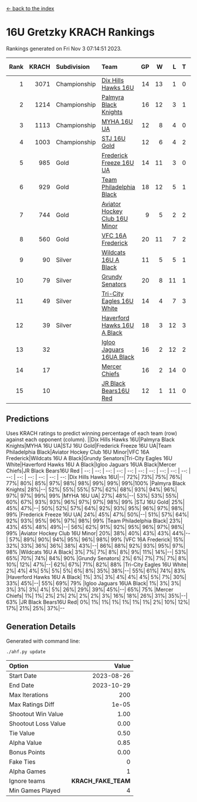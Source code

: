 [<- back to the index](readme.md)
# 16U Gretzky KRACH Rankings
Rankings generated on Fri Nov  3 07:14:51 2023.

Rank|KRACH|Subdivision|Team|GP|W|L|T|OTW|OTL|SoS|Exp Wins|Win Diff
---:|---:|:---|:---|---:|---:|---:|---:|---:|---:|---:|---:|---:
1|3071|Championship|[Dix Hills Hawks 16U](https://gamesheetstats.com/seasons/3659/teams/140688/schedule)|14|13|1|0|1|0|298|13.8|-0.0
2|1214|Championship|[Palmyra Black Knights](https://gamesheetstats.com/seasons/3659/teams/140696/schedule)|16|12|3|1|2|0|446|13.3|-0.0
3|1113|Championship|[MYHA 16U UA](https://gamesheetstats.com/seasons/3659/teams/140695/schedule)|12|8|4|0|2|1|742|8.8|-0.0
4|1003|Championship|[STJ 16U Gold](https://gamesheetstats.com/seasons/3659/teams/140697/schedule)|12|6|4|2|1|0|896|7.8|-0.0
5|985|Gold|[Frederick Freeze 16U UA](https://gamesheetstats.com/seasons/3659/teams/140689/schedule)|14|11|3|0|0|0|376|11.9|0.0
6|929|Gold|[Team Philadelphia Black](https://gamesheetstats.com/seasons/3659/teams/140698/schedule)|18|12|5|1|1|1|634|13.3|-0.0
7|744|Gold|[Aviator Hockey Club 16U Minor](https://gamesheetstats.com/seasons/3659/teams/140687/schedule)|9|5|2|2|2|1|526|6.8|-0.0
8|560|Gold|[VFC 16A Frederick](https://gamesheetstats.com/seasons/3659/teams/140700/schedule)|20|11|7|2|0|2|769|12.8|-0.0
9|90|Silver|[Wildcats 16U A Black](https://gamesheetstats.com/seasons/3659/teams/140725/schedule)|11|5|5|1|0|0|538|6.4|0.0
10|79|Silver|[Grundy Senators](https://gamesheetstats.com/seasons/3659/teams/140690/schedule)|20|8|11|1|0|0|414|9.4|0.0
11|49|Silver|[Tri-City Eagles 16U White](https://gamesheetstats.com/seasons/3659/teams/140699/schedule)|14|4|7|3|0|1|228|6.4|0.0
12|39|Silver|[Haverford Hawks 16U A Black](https://gamesheetstats.com/seasons/3659/teams/140691/schedule)|18|3|12|3|0|1|567|5.4|0.0
13|32||[Igloo Jaguars 16UA Black](https://gamesheetstats.com/seasons/3659/teams/140692/schedule)|16|2|12|2|0|2|908|3.9|0.0
14|17||[Mercer Chiefs](https://gamesheetstats.com/seasons/3659/teams/140694/schedule)|16|2|14|0|0|0|1093|2.9|0.0
15|10||[JR Black Bears16U Red](https://gamesheetstats.com/seasons/3659/teams/140693/schedule)|12|1|11|0|0|0|327|1.9|0.0

## Predictions
Uses KRACH ratings to predict winning percentage of each team (row) against each opponent (column).
||Dix Hills Hawks 16U|Palmyra Black Knights|MYHA 16U UA|STJ 16U Gold|Frederick Freeze 16U UA|Team Philadelphia Black|Aviator Hockey Club 16U Minor|VFC 16A Frederick|Wildcats 16U A Black|Grundy Senators|Tri-City Eagles 16U White|Haverford Hawks 16U A Black|Igloo Jaguars 16UA Black|Mercer Chiefs|JR Black Bears16U Red
| --: | --: | --: | --: | --: | --: | --: | --: | --: | --: | --: | --: | --: | --: | --: | --: 
|Dix Hills Hawks 16U|--| 72%| 73%| 75%| 76%| 77%| 80%| 85%| 97%| 98%| 98%| 99%| 99%| 99%|100%
|Palmyra Black Knights| 28%|--| 52%| 55%| 55%| 57%| 62%| 68%| 93%| 94%| 96%| 97%| 97%| 99%| 99%
|MYHA 16U UA| 27%| 48%|--| 53%| 53%| 55%| 60%| 67%| 93%| 93%| 96%| 97%| 97%| 98%| 99%
|STJ 16U Gold| 25%| 45%| 47%|--| 50%| 52%| 57%| 64%| 92%| 93%| 95%| 96%| 97%| 98%| 99%
|Frederick Freeze 16U UA| 24%| 45%| 47%| 50%|--| 51%| 57%| 64%| 92%| 93%| 95%| 96%| 97%| 98%| 99%
|Team Philadelphia Black| 23%| 43%| 45%| 48%| 49%|--| 56%| 62%| 91%| 92%| 95%| 96%| 97%| 98%| 99%
|Aviator Hockey Club 16U Minor| 20%| 38%| 40%| 43%| 43%| 44%|--| 57%| 89%| 90%| 94%| 95%| 96%| 98%| 99%
|VFC 16A Frederick| 15%| 32%| 33%| 36%| 36%| 38%| 43%|--| 86%| 88%| 92%| 93%| 95%| 97%| 98%
|Wildcats 16U A Black|  3%|  7%|  7%|  8%|  8%|  9%| 11%| 14%|--| 53%| 65%| 70%| 74%| 84%| 90%
|Grundy Senators|  2%|  6%|  7%|  7%|  7%|  8%| 10%| 12%| 47%|--| 62%| 67%| 71%| 82%| 88%
|Tri-City Eagles 16U White|  2%|  4%|  4%|  5%|  5%|  5%|  6%|  8%| 35%| 38%|--| 55%| 61%| 74%| 83%
|Haverford Hawks 16U A Black|  1%|  3%|  3%|  4%|  4%|  4%|  5%|  7%| 30%| 33%| 45%|--| 55%| 69%| 79%
|Igloo Jaguars 16UA Black|  1%|  3%|  3%|  3%|  3%|  3%|  4%|  5%| 26%| 29%| 39%| 45%|--| 65%| 75%
|Mercer Chiefs|  1%|  1%|  2%|  2%|  2%|  2%|  2%|  3%| 16%| 18%| 26%| 31%| 35%|--| 63%
|JR Black Bears16U Red|  0%|  1%|  1%|  1%|  1%|  1%|  1%|  2%| 10%| 12%| 17%| 21%| 25%| 37%|--

## Generation Details

Generated with command line:
```
./ahf.py update
```

| Option | Value |
| :----- | ----: |
| Start Date | 2023-08-26 |
| End Date | 2023-10-29 |
| Max Iterations | 200 |
| Max Ratings Diff | 1e-05 |
| Shootout Win Value | 1.00 |
| Shootout Loss Value | 0.00 |
| Tie Value | 0.50 |
| Alpha Value | 0.85 |
| Bonus Points | 0.00 |
| Fake Ties | 0 |
| Alpha Games | 1 |
| Ignore teams | __KRACH_FAKE_TEAM__ |
| Min Games Played | 4 |

